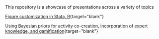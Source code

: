 This repository is a showcase of presentations across a variety of topics


[Figure customization in Stata, R](http://dkillian.github.io/presentations/Stata,%20R%20concordance/figure_customization.html){target="blank"}

[Using Bayesian priors for activity co-creation, incorporation of expert knowledge, and gamification](http://dkillian.github.io/presentations/BPPS%20priors/BPPS-priors.html){target="blank"}


